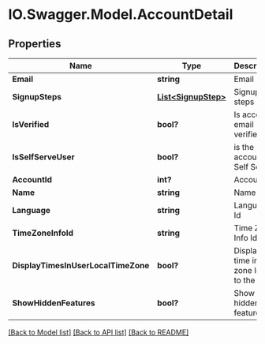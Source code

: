 # IO.Swagger.Model.AccountDetail
## Properties

Name | Type | Description | Notes
------------ | ------------- | ------------- | -------------
**Email** | **string** | Email | [optional] 
**SignupSteps** | [**List&lt;SignupStep&gt;**](SignupStep.md) | Signup steps | [optional] 
**IsVerified** | **bool?** | Is account email verified | [optional] 
**IsSelfServeUser** | **bool?** | is the account a Self Server | [optional] 
**AccountId** | **int?** | Accounts Id | [optional] 
**Name** | **string** | Name | [optional] 
**Language** | **string** | Language Id | [optional] 
**TimeZoneInfoId** | **string** | Time Zone Info Id | [optional] 
**DisplayTimesInUserLocalTimeZone** | **bool?** | Display the time in time zone local to the user | [optional] 
**ShowHiddenFeatures** | **bool?** | Show hidden features | [optional] 

[[Back to Model list]](../README.md#documentation-for-models) [[Back to API list]](../README.md#documentation-for-api-endpoints) [[Back to README]](../README.md)

